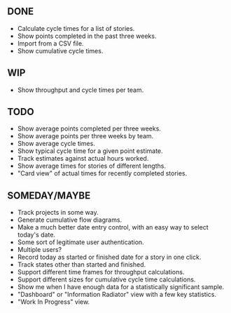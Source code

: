 DONE
----
* Calculate cycle times for a list of stories.
* Show points completed in the past three weeks.
* Import from a CSV file.
* Show cumulative cycle times.

WIP
---
* Show throughput and cycle times per team.

TODO
----
* Show average points completed per three weeks.
* Show average points per three weeks by team.
* Show average cycle times.
* Show typical cycle time for a given point estimate.
* Track estimates against actual hours worked.
* Show average times for stories of different lengths.
* "Card view" of actual times for recently completed stories.

SOMEDAY/MAYBE
-------------
* Track projects in some way.
* Generate cumulative flow diagrams.
* Make a much better date entry control, with an easy way to select today's date.
* Some sort of legitimate user authentication.
* Multiple users?
* Record today as started or finished date for a story in one click.
* Track states other than started and finished.
* Support different time frames for throughput calculations.
* Support different sizes for cumulative cycle time calculations.
* Show me when I have enough data for a statistically significant sample.
* "Dashboard" or "Information Radiator" view with a few key statistics.
* "Work In Progress" view.